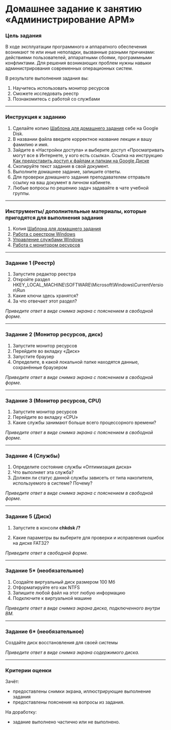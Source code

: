 # Домашнее задание к занятию «Администрирование АРМ»

### 

### Цель задания

В ходе эксплуатации программного и аппаратного обеспечения возникают те или иные неполадки, вызванные разными причинами: действиями пользователей, аппаратными сбоями, программными конфликтами. Для решения возникающих проблем нужны навыки администрирования современных операционных систем.

В результате выполнения задания вы:

1. Научитесь использовать монитор ресурсов
2. Сможете исследовать реестр
3. Познакомитесь с работой со службами

------

### 

### Инструкция к заданию

1. Сделайте копию [Шаблона для домашнего задания](https://docs.google.com/document/d/1tZKRdNYuIOEd9J7AZZASu1GD9dGCNjHIJluYVR3Fs8I/edit) себе на Google Disk.
2. В названии файла введите корректное название лекции и вашу фамилию и имя.
3. Зайдите в «Настройки доступа» и выберите доступ «Просматривать могут все в Интернете, у кого есть ссылка». Ссылка на инструкцию [Как предоставить доступ к файлам и папкам на Google Диске](https://support.google.com/docs/answer/2494822?hl=ru&co=GENIE.Platform%3DDesktop)
4. Скопируйте текст задания в свой документ.
5. Выполните домашнее задание, запишите ответы.
6. Для проверки домашнего задания преподавателем отправьте ссылку на ваш документ в личном кабинете.
7. Любые вопросы по решению задач задавайте в чате учебной группы.

------

### 

### Инструменты/ дополнительные материалы, которые пригодятся для выполнения задания

1. Копия [Шаблона для домашнего задания](https://docs.google.com/document/d/1tZKRdNYuIOEd9J7AZZASu1GD9dGCNjHIJluYVR3Fs8I/edit)
2. [Работа с реестром Windows](https://ab57.ru/reestr.html)
3. [Управление службами Windows](https://hetmanrecovery.com/ru/recovery_news/how-do-i-manually-start-and-stop-various-services-in-windows-10.htm)
4. [Работа с монитором ресурсов](https://remontka.pro/windows-resource-monitor/)

------

### Задание 1 (Реестр)

1. Запустите редактор реестра
2. Откройте раздел HKEY_LOCAL_MACHINE\SOFTWARE\Microsoft\Windows\CurrentVersion\Run
3. Какие ключи здесь хранятся?
4. За что отвечает этот раздел?

*Приведите ответ в виде снимка экрана с пояснением в свободной форме.*

------

### 

### Задание 2 (Монитор ресурсов, диск)

1. Запустите монитор ресурсов
2. Перейдите во вкладку «Диск»
3. Запустите браузер
4. Определите, в какой локальной папке находятся данные, сохранённые браузером

*Приведите ответ в виде снимка экрана с пояснением в свободной форме.*

------


### Задание 3 (Монитор ресурсов, CPU)

1. Запустите монитор ресурсов
2. Перейдите во вкладку «CPU»
3. Какие службы занимают больше всего процессорного времени?

*Приведите ответ в виде снимка экрана с пояснением в свободной форме.*

------



### Задание 4 (Службы)

1. Определите состояние службы «Оптимизация диска»
2. Что выполняет эта служба?
3. Должен ли статус данной службы зависеть от типа накопителя, используемого в системе? Почему?

*Приведите ответ в виде снимка экрана с пояснением в свободной форме.*

------



### Задание 5 (Диск)

1. Запустите в консоли **сhkdsk /?**

2. Какие параметры вы выберите для проверки и исправления ошибок на диске FAT32?

   

*Приведите ответ в свободной форме.*

------



### Задание 5* (необязательное)

1. Создайте виртуальный диск размером 100 Мб
2. Отформатируйте его как NTFS
3. Запишите любой файл на этот любую информацию
4. Подключите к виртуальной машине

*Приведите ответ в виде снимка экрана диска, подключенного внутри ВМ.*

------



### Задание 6* (необязательное)

Создайте диск восстановления для своей системы

*Приведите ответ в виде снимка экрана содержимого диска.*

------



### Критерии оценки

Зачёт:

- предоставлены снимки экрана, иллюстрирующие выполнение задания
- предоставлены пояснения на вопросы из задания.

На доработку:

- задание выполнено частично или не выполнено.

